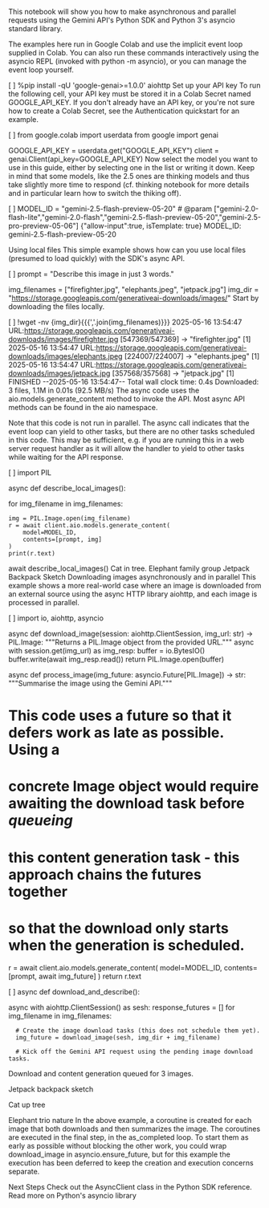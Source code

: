 This notebook will show you how to make asynchronous and parallel requests using the Gemini API's Python SDK and Python 3's asyncio standard library.

The examples here run in Google Colab and use the implicit event loop supplied in Colab. You can also run these commands interactively using the asyncio REPL (invoked with python -m asyncio), or you can manage the event loop yourself.


[ ]
%pip install -qU 'google-genai>=1.0.0' aiohttp
Set up your API key
To run the following cell, your API key must be stored it in a Colab Secret named GOOGLE_API_KEY. If you don't already have an API key, or you're not sure how to create a Colab Secret, see the Authentication quickstart for an example.


[ ]
from google.colab import userdata
from google import genai

GOOGLE_API_KEY = userdata.get("GOOGLE_API_KEY")
client = genai.Client(api_key=GOOGLE_API_KEY)
Now select the model you want to use in this guide, either by selecting one in the list or writing it down. Keep in mind that some models, like the 2.5 ones are thinking models and thus take slightly more time to respond (cf. thinking notebook for more details and in particular learn how to switch the thiking off).


[ ]
MODEL_ID = "gemini-2.5-flash-preview-05-20" # @param ["gemini-2.0-flash-lite","gemini-2.0-flash","gemini-2.5-flash-preview-05-20","gemini-2.5-pro-preview-05-06"] {"allow-input":true, isTemplate: true}
MODEL_ID:
gemini-2.5-flash-preview-05-20

Using local files
This simple example shows how can you use local files (presumed to load quickly) with the SDK's async API.


[ ]
prompt = "Describe this image in just 3 words."

img_filenames = ["firefighter.jpg", "elephants.jpeg", "jetpack.jpg"]
img_dir = "https://storage.googleapis.com/generativeai-downloads/images/"
Start by downloading the files locally.


[ ]
!wget -nv {img_dir}{{{','.join(img_filenames)}}}
2025-05-16 13:54:47 URL:https://storage.googleapis.com/generativeai-downloads/images/firefighter.jpg [547369/547369] -> "firefighter.jpg" [1]
2025-05-16 13:54:47 URL:https://storage.googleapis.com/generativeai-downloads/images/elephants.jpeg [224007/224007] -> "elephants.jpeg" [1]
2025-05-16 13:54:47 URL:https://storage.googleapis.com/generativeai-downloads/images/jetpack.jpg [357568/357568] -> "jetpack.jpg" [1]
FINISHED --2025-05-16 13:54:47--
Total wall clock time: 0.4s
Downloaded: 3 files, 1.1M in 0.01s (92.5 MB/s)
The async code uses the aio.models.generate_content method to invoke the API. Most async API methods can be found in the aio namespace.

Note that this code is not run in parallel. The async call indicates that the event loop can yield to other tasks, but there are no other tasks scheduled in this code. This may be sufficient, e.g. if you are running this in a web server request handler as it will allow the handler to yield to other tasks while waiting for the API response.


[ ]
import PIL

async def describe_local_images():

  for img_filename in img_filenames:

    img = PIL.Image.open(img_filename)
    r = await client.aio.models.generate_content(
        model=MODEL_ID,
        contents=[prompt, img]
    )
    print(r.text)


await describe_local_images()
Cat in tree.
Elephant family group
Jetpack Backpack Sketch
Downloading images asynchronously and in parallel
This example shows a more real-world case where an image is downloaded from an external source using the async HTTP library aiohttp, and each image is processed in parallel.


[ ]
import io, aiohttp, asyncio

async def download_image(session: aiohttp.ClientSession, img_url: str) -> PIL.Image:
  """Returns a PIL.Image object from the provided URL."""
  async with session.get(img_url) as img_resp:
    buffer = io.BytesIO()
    buffer.write(await img_resp.read())
    return PIL.Image.open(buffer)


async def process_image(img_future: asyncio.Future[PIL.Image]) -> str:
  """Summarise the image using the Gemini API."""
  # This code uses a future so that it defers work as late as possible. Using a
  # concrete Image object would require awaiting the download task before *queueing*
  # this content generation task - this approach chains the futures together
  # so that the download only starts when the generation is scheduled.
  r = await client.aio.models.generate_content(
      model=MODEL_ID,
      contents=[prompt, await img_future]
  )
  return r.text

[ ]
async def download_and_describe():

  async with aiohttp.ClientSession() as sesh:
    response_futures = []
    for img_filename in img_filenames:

      # Create the image download tasks (this does not schedule them yet).
      img_future = download_image(sesh, img_dir + img_filename)

      # Kick off the Gemini API request using the pending image download tasks.

Download and content generation queued for 3 images.

Jetpack backpack sketch

Cat up tree

Elephant trio nature
In the above example, a coroutine is created for each image that both downloads and then summarizes the image. The coroutines are executed in the final step, in the as_completed loop. To start them as early as possible without blocking the other work, you could wrap download_image in asyncio.ensure_future, but for this example the execution has been deferred to keep the creation and execution concerns separate.

Next Steps
Check out the AsyncClient class in the Python SDK reference.
Read more on Python's asyncio library
